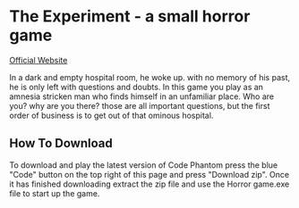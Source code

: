 # The Experiment - a small horror game
 [Official Website](https://eladcohendesign.com/the-experiment/)
 
 In a dark and empty hospital room, he woke up.
 with no memory of his past, he is only left with questions and doubts.
 In this game you play as an amnesia stricken man who finds himself in an unfamiliar place.
 Who are you? why are you there? those are all important questions, but the first order of business is to get out of that ominous hospital.

 ## How To Download
 To download and play the latest version of Code Phantom press the blue "Code" button on the top right of this page and press "Download zip".
 Once it has finished downloading extract the zip file and use the Horror game.exe file to start up the game.
